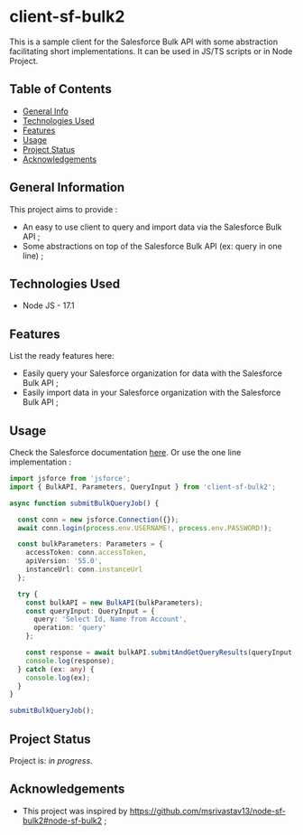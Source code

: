 # client-sf-bulk2

This is a sample client for the Salesforce Bulk API with some abstraction facilitating short implementations. It can be used in JS/TS scripts or in Node Project.

## Table of Contents

- [General Info](#general-information)
- [Technologies Used](#technologies-used)
- [Features](#features)
- [Usage](#usage)
- [Project Status](#project-status)
- [Acknowledgements](#acknowledgements)

## General Information

This project aims to provide :
- An easy to use client to query and import data via the Salesforce Bulk API ;
- Some abstractions on top of the Salesforce Bulk API (ex: query in one line) ;

## Technologies Used

- Node JS - 17.1

## Features

List the ready features here:

- Easily query your Salesforce organization for data with the Salesforce Bulk API ;
- Easily import data in your Salesforce organization with the Salesforce Bulk API ;

## Usage

Check the Salesforce documentation [here](https://developer.salesforce.com/docs/atlas.en-us.api_asynch.meta/api_asynch/bulk_api_2_0.htm).
Or use the one line implementation :

```typescript
import jsforce from 'jsforce';
import { BulkAPI, Parameters, QueryInput } from 'client-sf-bulk2';

async function submitBulkQueryJob() {

  const conn = new jsforce.Connection({});
  await conn.login(process.env.USERNAME!, process.env.PASSWORD!);

  const bulkParameters: Parameters = {
    accessToken: conn.accessToken,
    apiVersion: '55.0',
    instanceUrl: conn.instanceUrl
  };

  try {
    const bulkAPI = new BulkAPI(bulkParameters);
    const queryInput: QueryInput = {
      query: 'Select Id, Name from Account',
      operation: 'query'
    };

    const response = await bulkAPI.submitAndGetQueryResults(queryInput, 10);
    console.log(response);
  } catch (ex: any) {
    console.log(ex);
  }
}

submitBulkQueryJob();

```
## Project Status

Project is: _in progress_.


## Acknowledgements

- This project was inspired by https://github.com/msrivastav13/node-sf-bulk2#node-sf-bulk2 ;
